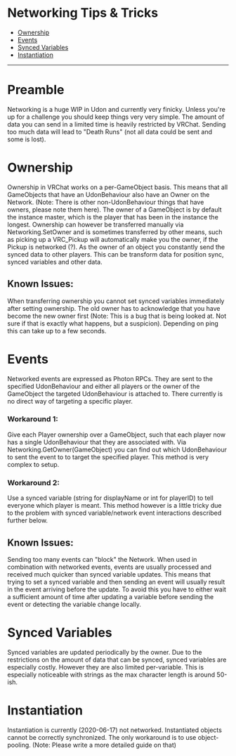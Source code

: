 # Networking Tips & Tricks

* [Ownership](#ownership)
* [Events](#events)
* [Synced Variables](#synced-variables)
* [Instantiation](#instantiation)

---

# Preamble

Networking is a huge WIP in Udon and currently very finicky. Unless you're up for a challenge you should keep things very very simple.
The amount of data you can send in a limited time is heavily restricted by VRChat. Sending too much data will lead to "Death Runs" (not all data could be sent and some is lost).

# Ownership

Ownership in VRChat works on a per-GameObject basis. This means that all GameObjects that have an UdonBehaviour also have an Owner on the Network. (Note: There is other non-UdonBehaviour things that have owners, please note them here).
The owner of a GameObject is by default the instance master, which is the player that has been in the instance the longest. Ownership can however be transferred manually via Networking.SetOwner and is sometimes transferred by other means, such as picking up a VRC_Pickup will automatically make you the owner, if the Pickup is networked (?).
As the owner of an object you constantly send the synced data to other players. This can be transform data for position sync, synced variables and other data.

## Known Issues:
When transferring ownership you cannot set synced variables immediately after setting ownership. The old owner has to acknowledge that you have become the new owner first (Note: This is a bug that is being looked at. Not sure if that is exactly what happens, but a suspicion). Depending on ping this can take up to a few seconds.

# Events

Networked events are expressed as Photon RPCs. They are sent to the specified UdonBehaviour and either all players or the owner of the GameObject the targeted UdonBehaviour is attached to. There currently is no direct way of targeting a specific player.
### Workaround 1:
Give each Player ownership over a GameObject, such that each player now has a single UdonBehaviour that they are associated with. Via Networking.GetOwner(GameObject) you can find out which UdonBehaviour to sent the event to to target the specified player. This method is very complex to setup.
### Workaround 2:
Use a synced variable (string for displayName or int for playerID) to tell everyone which player is meant. This method however is a little tricky due to the problem with synced variable/network event interactions described further below.

## Known Issues:
Sending too many events can "block" the Network. 
When used in combination with networked events, events are usually processed and received much quicker than synced variable updates. This means that trying to set a synced variable and then sending an event will usually result in the event arriving before the update. To avoid this you have to either wait a sufficient amount of time after updating a variable before sending the event or detecting the variable change locally.

# Synced Variables
Synced variables are updated periodically by the owner. Due to the restrictions on the amount of data that can be synced, synced variables are especially costly. However they are also limited per-variable. This is especially noticeable with strings as the max character length is around 50-ish.

# Instantiation
Instantiation is currently (2020-06-17) not networked. Instantiated objects cannot be correctly synchronized.
The only workaround is to use object-pooling. (Note: Please write a more detailed guide on that)